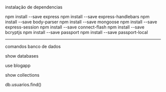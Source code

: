 instalação de dependencias

npm install --save express
npm install --save express-handlebars
npm install --save body-parser
npm install --save mongoose
npm install --save express-session
npm install --save connect-flash
npm install --save bcryptjs
npm install --save passport
npm install --save passport-local

*******************************

comandos banco de dados

show databases

use blogapp

show collections

db.usuarios.find()
